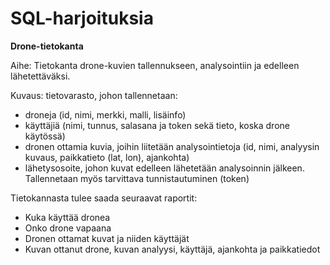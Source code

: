 # SQL-harjoituksia

**Drone-tietokanta**

Aihe: Tietokanta drone-kuvien tallennukseen, analysointiin ja edelleen lähetettäväksi.

Kuvaus: tietovarasto, johon tallennetaan:
* droneja (id, nimi, merkki, malli, lisäinfo)
* käyttäjiä (nimi, tunnus, salasana ja token sekä tieto, koska drone käytössä)
* dronen ottamia kuvia, joihin liitetään analysointietoja (id, nimi, analyysin kuvaus, paikkatieto (lat, lon), ajankohta)
* lähetysosoite, johon kuvat edelleen lähetetään analysoinnin jälkeen. Tallennetaan myös tarvittava tunnistautuminen (token)

Tietokannasta tulee saada seuraavat raportit:
* Kuka käyttää dronea
* Onko drone vapaana
* Dronen ottamat kuvat ja niiden käyttäjät
* Kuvan ottanut drone, kuvan analyysi, käyttäjä, ajankohta ja paikkatiedot
